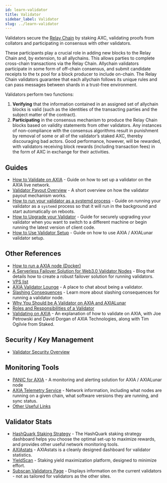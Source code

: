 ```yaml
---
id: learn-validator
title: Validator
sidebar_label: Validator
slug: ../learn-validator
---
```


Validators secure the [Relay Chain](learn-architecture.md#relay-chain) by staking AXC, validating
proofs from collators and participating in consensus with other validators.

These participants play a crucial role in adding new blocks to the Relay Chain and, by extension, to
all allychains. This allows parties to complete cross-chain transactions via the Relay Chain.
Allychain validators participate in some form of off-chain consensus, and submit candidate receipts
to the tx pool for a block producer to include on-chain. The Relay Chain validators guarantee that
each allychain follows its unique rules and can pass messages between shards in a trust-free
environment.

Validators perform two functions:

1. **Verifying** that the information contained in an assigned set of allychain blocks is valid
   (such as the identities of the transacting parties and the subject matter of the contract).
2. **Participating** in the consensus mechanism to produce the Relay Chain blocks based on validity
   statements from other validators. Any instances of non-compliance with the consensus algorithms
   result in punishment by removal of some or all of the validator’s staked AXC, thereby
   discouraging bad actors. Good performance, however, will be rewarded, with validators receiving
   block rewards (including transaction fees) in the form of AXC in exchange for their activities.

## Guides

- [How to Validate on AXIA](../maintain/maintain-guides-how-to-validate-AXIA.md) - Guide on how to set
  up a validator on the AXIA live network.
- [Validator Payout Overview](../maintain/maintain-guides-validator-payout.md) - A short overview on how the
  validator payout mechanism works.
- [How to run your validator as a systemd process](../maintain/maintain-guides-how-to-systemd.md) - Guide on
  running your validator as a `systemd` process so that it will run in the background and start
  automatically on reboots.
- [How to Upgrade your Validator](../maintain/maintain-guides-how-to-upgrade.md) - Guide for securely upgrading
  your validator when you want to switch to a different machine or begin running the latest version
  of client code.
- [How to Use Validator Setup](../maintain/maintain-guides-how-to-use-AXIA-validator-setup.md) - Guide on how
  to use AXIA / AXIALunar validator setup.

## Other References

- [How to run a AXIA node (Docker)](https://medium.com/@acvlls/setting-up-a-maintain-the-easy-way-3a885283091f)
- [A Serverless Failover Solution for Web3.0 Validator Nodes](https://medium.com/hackernoon/a-serverless-failover-solution-for-web-3-0-validator-nodes-e26b9d24c71d) -
  Blog that details how to create a robust failover solution for running validators.
- [VPS list](../maintain/axialunar/maintain-guides-how-to-validate-axialunar.md##vps-list)
- [AXIA Validator Lounge](https://matrix.to/#/!NZrbtteFeqYKCUGQtr:matrix.axia.io?via=matrix.axia.io&via=matrix.org&via=AXIA.org) -
  A place to chat about being a validator.
- [Slashing Consequences](learn-staking#slashing) - Learn more about slashing consequences for
  running a validator node.
- [Why You Should be A Validator on AXIA and AXIALunar](https://www.youtube.com/watch?v=0EmP0s6JOW4&list=PLOyWqupZ-WGuAuS00rK-pebTMAOxW41W8&index=2)
- [Roles and Responsibilities of a Validator](https://www.youtube.com/watch?v=riVg_Up_fCg&list=PLOyWqupZ-WGuAuS00rK-pebTMAOxW41W8&index=15)
- [Validating on AXIA](https://www.crowdcast.io/e/validating-on-AXIA) - An explanation of
  how to validate on AXIA, with Joe Petrowski and David Dorgan of AXIA Technologies, along
  with Tim Ogilvie from Staked.

## Security / Key Management

- [Validator Security Overview](https://github.com/axia-tech/validator-security)

## Monitoring Tools

- [PANIC for AXIA](https://github.com/SimplyVC/panic_AXIA) - A monitoring and alerting
  solution for AXIA / AXIALunar node
- [AXIA Telemetry Service](https://telemetry.AXIA.io/#list/AXIALunar%20CC3) - Network
  information, including what nodes are running on a given chain, what software versions they are
  running, and sync status.
- [Other Useful Links](https://forum.AXIA.org/t/useful-links-for-validators/20)

## Validator Stats

- [HashQuark Staking Strategy](https://axiacube.hashquark.io/#/AXIA/strategy) - The HashQuark
  staking strategy dashboard helps you choose the optimal set-up to maximize rewards, and provides
  other useful network monitoring tools.
- [AXIAstats](https://axiastats.io/) - AXIAstats is a cleanly designed dashboard for validator
  statistics.
- [YieldScan](https://yieldscan.app/) - Staking yield maximization platform, designed to minimize
  effort.
- [Subscan Validators Page](https://axialunar.subscan.io/validator) - Displays information on the
  current validators - not as tailored for validators as the other sites.
